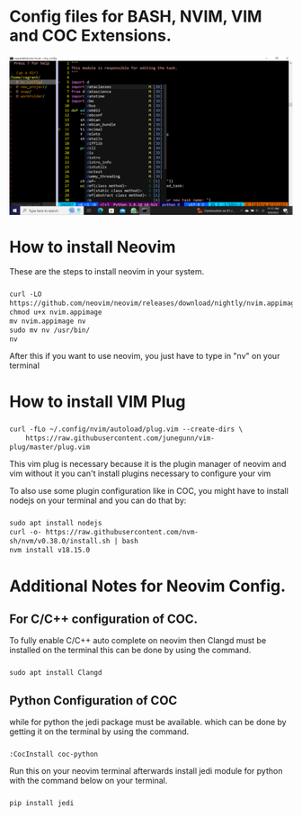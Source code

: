 # Config files for BASH, NVIM, VIM and COC Extensions.
<img align="center" src="./nvim_image.PNG">



# How to install Neovim
These are the steps to install neovim in your system.
###
    curl -LO https://github.com/neovim/neovim/releases/download/nightly/nvim.appimage
    chmod u+x nvim.appimage
    mv nvim.appimage nv
    sudo mv nv /usr/bin/
    nv

After this if you want to use neovim, you just have to type in "nv" on your terminal

# How to install VIM Plug
###
    curl -fLo ~/.config/nvim/autoload/plug.vim --create-dirs \
        https://raw.githubusercontent.com/junegunn/vim-plug/master/plug.vim

This vim plug is necessary because it is the plugin manager of neovim and vim without it you can't install plugins necessary to configure your vim

To also use some plugin configuration like in COC, you might have to install nodejs on your terminal and you can do that by:
###
    sudo apt install nodejs
    curl -o- https://raw.githubusercontent.com/nvm-sh/nvm/v0.38.0/install.sh | bash
    nvm install v18.15.0

# Additional Notes for Neovim Config.
## For C/C++ configuration of COC.
To fully enable C/C++ auto complete on neovim then Clangd must be installed on the terminal
this can be done by using the command.
###
    sudo apt install Clangd
## Python Configuration of COC
while for python the jedi package must be available. which can be done by getting it on the terminal
by using the command.

###
    :CocInstall coc-python

Run this on your neovim terminal afterwards install jedi module for python with the command below on your terminal.

###
    pip install jedi
